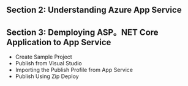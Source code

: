 ## Section 2: Understanding Azure App Service
## Section 3: Demploying ASP。NET Core Application to App Service
* Create Sample Project
* Publish from Visual Studio
* Importing the Publish Profile from App Service
* Publish Using Zip Deploy